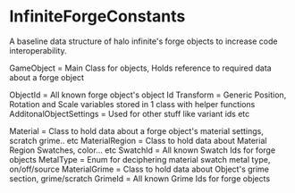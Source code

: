 # InfiniteForgeConstants
A baseline data structure of halo infinite's forge objects to increase code interoperability. 

GameObject = Main Class for objects, Holds reference to required data about a forge object

ObjectId = All known forge object's object Id
Transform = Generic Position, Rotation and Scale variables stored in 1 class with helper functions
AdditonalObjectSettings = Used for other stuff like variant ids etc

Material = Class to hold data about a forge object's material settings, scratch grime.. etc
MaterialRegion = Class to hold data about Material Region Swatches, color... etc
SwatchId = All known Swatch Ids for forge objects
MetalType = Enum for deciphering material swatch metal type, on/off/source
MaterialGrime = Class to hold data about Object's grime section, grime/scratch
GrimeId = All known Grime Ids for forge objects
